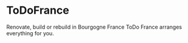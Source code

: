 # ToDoFrance
Renovate, build or rebuild in Bourgogne France ToDo France arranges everything for you.
